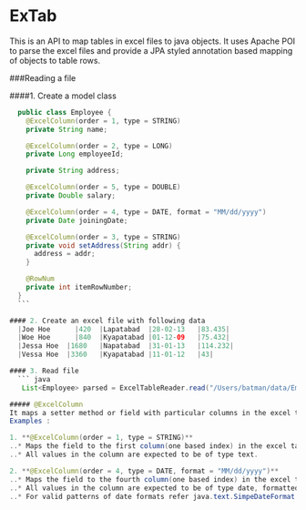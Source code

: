 ExTab
=====
This is an API to map tables in excel files to java objects. It uses Apache POI to parse the excel files and provide a JPA styled annotation 
based mapping of objects to table rows.


###Reading a file

####1. Create a model class

  ``` java
	public class Employee {
	  @ExcelColumn(order = 1, type = STRING)
	  private String name;

	  @ExcelColumn(order = 2, type = LONG)
	  private Long employeeId;

	  private String address;

	  @ExcelColumn(order = 5, type = DOUBLE)
	  private Double salary;

	  @ExcelColumn(order = 4, type = DATE, format = "MM/dd/yyyy")
	  private Date joiningDate;

	  @ExcelColumn(order = 3, type = STRING)
	  private void setAddress(String addr) {
	    address = addr;
	  }

	  @RowNum
	  private int itemRowNumber;
	}
	```

#### 2. Create an excel file with following data
	|Joe Hoe	  |420	|Lapatabad	|28-02-13	|83.435|
	|Woe Hoe	  |840	|Kyapatabad	|01-12-09	|75.432|
	|Jessa Hoe	|1680	|Napatabad	|31-01-13	|114.232|
	|Vessa Hoe	|3360	|Kyapatabad	|11-01-12	|43|

#### 3. Read file
	``` java
	 List<Employee> parsed = ExcelTableReader.read("/Users/batman/data/Employee.xlsx", Employee.class);

##### @ExcelColumn
  It maps a setter method or field with particular columns in the excel tables.
  Examples :

  1. **@ExcelColumn(order = 1, type = STRING)**
  ..* Maps the field to the first column(one based index) in the excel table.
  ..* All values in the column are expected to be of type text.

  2. **@ExcelColumn(order = 4, type = DATE, format = "MM/dd/yyyy")**
  ..* Maps the field to the fourth column(one based index) in the excel table.
  ..* All values in the column are expected to be of type date, formatted as "MM/dd/yyyy".
  ..* For valid patterns of date formats refer java.text.SimpeDateFormat.


